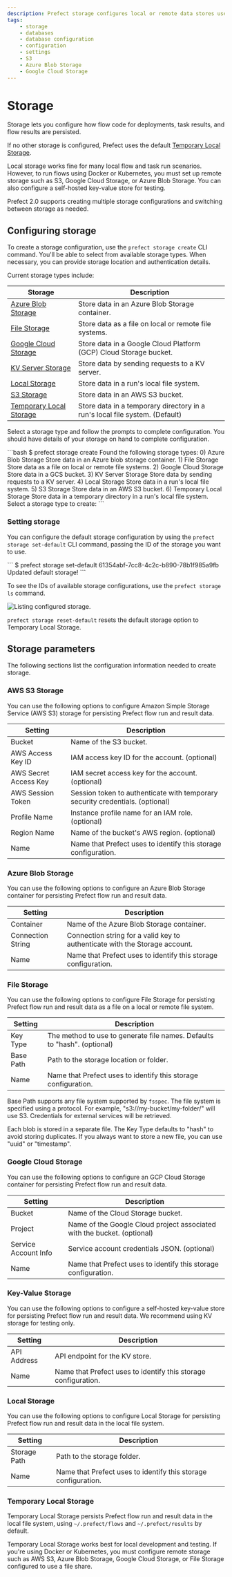 ```yaml
---
description: Prefect storage configures local or remote data stores used for flow code, task results, and flow results.
tags:
    - storage
    - databases
    - database configuration
    - configuration
    - settings
    - S3
    - Azure Blob Storage
    - Google Cloud Storage
---
```


# Storage

Storage lets you configure how flow code for deployments, task results, and flow results are persisted.

If no other storage is configured, Prefect uses the default [Temporary Local Storage](#temporary-local-storage).

Local storage works fine for many local flow and task run scenarios. However, to run flows using Docker or Kubernetes, you must set up remote storage such as S3, Google Cloud Storage, or Azure Blob Storage. You can also configure a self-hosted key-value store for testing.

Prefect 2.0 supports creating multiple storage configurations and switching between storage as needed.

## Configuring storage

To create a storage configuration, use the `prefect storage create` CLI command. You'll be able to select from available storage types. When necessary, you can provide storage location and authentication details.

Current storage types include:

| Storage | Description |
| --- | --- |
| [Azure Blob Storage](#azure-blob-storage) | Store data in an Azure Blob Storage container. |
| [File Storage](#file-storage) | Store data as a file on local or remote file systems. |
| [Google Cloud Storage](#google-cloud-storage) | Store data in a Google Cloud Platform (GCP) Cloud Storage bucket. |
| [KV Server Storage](#key-value-storage) | Store data by sending requests to a KV server. |
| [Local Storage](#local-storage) | Store data in a run's local file system. |
| [S3 Storage](#aws-s3-storage) | Store data in an AWS S3 bucket. |
| [Temporary Local Storage](#temporary-local-storage) | Store data in a temporary directory in a run's local file system. (Default) |

Select a storage type and follow the prompts to complete configuration. You should have details of your storage on hand to complete configuration.

<div class='termy'>
```bash
$ prefect storage create
Found the following storage types:
0) Azure Blob Storage
    Store data in an Azure blob storage container.
1) File Storage
    Store data as a file on local or remote file systems.
2) Google Cloud Storage
    Store data in a GCS bucket.
3) KV Server Storage
    Store data by sending requests to a KV server.
4) Local Storage
    Store data in a run's local file system.
5) S3 Storage
    Store data in an AWS S3 bucket.
6) Temporary Local Storage
    Store data in a temporary directory in a run's local file system.
Select a storage type to create:
```
</div>

### Setting storage

You can configure the default storage configuration by using the `prefect storage set-default` CLI command, passing the ID of the storage you want to use.

<div class='termy'>
```
$ prefect storage set-default 61354abf-7cc8-4c2c-b890-78b1f985a9fb
Updated default storage!
```
</div>

To see the IDs of available storage configurations, use the `prefect storage ls` command.

![Listing configured storage.](/img/concepts/storage-ls.png)

`prefect storage reset-default` resets the default storage option to Temporary Local Storage.

## Storage parameters

The following sections list the configuration information needed to create storage.

### AWS S3 Storage

You can use the following options to configure Amazon Simple Storage Service (AWS S3) storage for persisting Prefect flow run and result data.

| Setting | Description |
| --- | --- |
| Bucket | Name of the S3 bucket. |
| AWS Access Key ID | IAM access key ID for the account. (optional) |
| AWS Secret Access Key | IAM secret access key for the account. (optional) |
| AWS Session Token | Session token to authenticate with temporary security credentials. (optional) |
| Profile Name | Instance profile name for an IAM role. (optional) |
| Region Name | Name of the bucket's AWS region. (optional) |
| Name | Name that Prefect uses to identify this storage configuration. |

### Azure Blob Storage

You can use the following options to configure an Azure Blob Storage container for persisting Prefect flow run and result data.

| Setting | Description |
| --- | --- |
| Container | Name of the Azure Blob Storage container. |
| Connection String | Connection string for a valid key to authenticate with the Storage account. |
| Name | Name that Prefect uses to identify this storage configuration. |

### File Storage

You can use the following options to configure File Storage for persisting Prefect flow run and result data as a file on a local or remote file system.

| Setting | Description |
| --- | --- |
| Key Type | The method to use to generate file names. Defaults to "hash". (optional) |
| Base Path | Path to the storage location or folder. |
| Name | Name that Prefect uses to identify this storage configuration. |

Base Path supports any file system supported by `fsspec`. The file system is specified using a protocol. For example, "s3://my-bucket/my-folder/" will use S3. Credentials for external services will be retrieved.

Each blob is stored in a separate file. The Key Type defaults to "hash" to avoid storing duplicates. If you always want to store a new file, you can use "uuid" or "timestamp".

### Google Cloud Storage

You can use the following options to configure an GCP Cloud Storage container for persisting Prefect flow run and result data.

| Setting | Description |
| --- | --- |
| Bucket | Name of the Cloud Storage bucket. |
| Project | Name of the Google Cloud project associated with the bucket. (optional) |
| Service Account Info | Service account credentials JSON. (optional) |
| Name | Name that Prefect uses to identify this storage configuration. |

### Key-Value Storage

You can use the following options to configure a self-hosted key-value store for persisting Prefect flow run and result data. We recommend using KV storage for testing only.

| Setting | Description |
| --- | --- |
| API Address | API endpoint for the KV store. |
| Name | Name that Prefect uses to identify this storage configuration. |

### Local Storage

You can use the following options to configure Local Storage for persisting Prefect flow run and result data in the local file system.

| Setting | Description |
| --- | --- |
| Storage Path | Path to the storage folder. |
| Name | Name that Prefect uses to identify this storage configuration. |

### Temporary Local Storage

Temporary Local Storage persists Prefect flow run and result data in the local file system, using `~/.prefect/flows` and `~/.prefect/results` by default.

Temporary Local Storage works best for local development and testing. If you're using Docker or Kubernetes, you must configure remote storage such as AWS S3, Azure Blob Storage, Google Cloud Storage, or File Storage configured to use a file share.